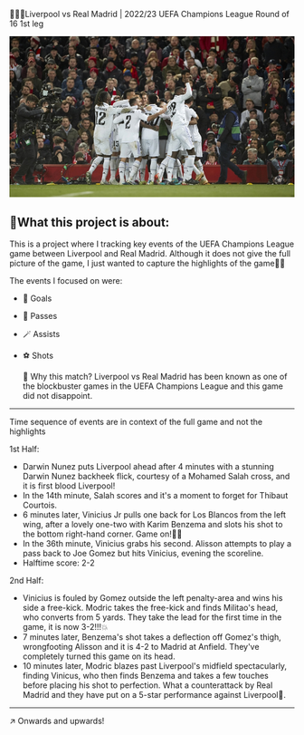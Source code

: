 👨🏽‍💻Liverpool vs Real Madrid | 2022/23 UEFA Champions League Round of 16 1st leg

![image_alt](https://github.com/Siphe247/Liverpool-vs-Real-Madrid-UCL-2022-23/blob/1c5b06cc98cdba05ca2679f444335a25b0651add/Liverpool%20v%20Real%20Madrid%202-5%20UCL%202022%3A23.jpg)

## 📌What this project is about:

This is a project where I tracking key events of the UEFA Champions League game between Liverpool and Real Madrid. 
Although it does not give the full picture of the game, I just wanted to capture the highlights of the game🤏🏾

The events I focused on were:
- 🎯 Goals
- 🦶 Passes
- 🪄 Assists
- ⚽️ Shots

  🤔 Why this match?
  Liverpool vs Real Madrid has been known as one of the blockbuster games in the UEFA Champions League and this game did not disappoint.

---

Time sequence of events are in context of the full game and not the highlights

1st Half:
- Darwin Nunez puts Liverpool ahead after 4 minutes with a stunning Darwin Nunez backheek flick, courtesy of a Mohamed Salah cross, and it is first blood Liverpool!
- In the 14th minute, Salah scores and it's a moment to forget for Thibaut Courtois.
- 6 minutes later, Vinicius Jr pulls one back for Los Blancos from the left wing, after a lovely one-two with Karim Benzema and slots his shot to the bottom right-hand corner. Game on!🏃‍♂️
- In the 36th minute, Vinicius grabs his second. Alisson attempts to play a pass back to Joe Gomez but hits Vinicius, evening the scoreline.
- Halftime score: 2-2

2nd Half:
- Vinicius is fouled by Gomez outside the left penalty-area and wins his side a free-kick. Modric takes the free-kick and finds Militao's head, who converts from 5 yards. 
They take the lead for the first time in the game, it is now 3-2!!!💥
- 7  minutes later, Benzema's shot takes a deflection off Gomez's thigh, wrongfooting Alisson and it is 4-2 to Madrid at Anfield. They've completely turned this game on its head.
- 10 minutes later, Modric blazes past Liverpool's midfield spectacularly, finding Vinicus, who then finds Benzema and takes a few touches before placing his shot to perfection. What a counterattack by Real Madrid and they have put on a 5-star performance against Liverpool🌟.

---
↗️ Onwards and upwards!
